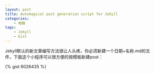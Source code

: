 ```yaml
--- 
layout: post
title: Automagical post generation script for Jekyll
categories:
    - 电脑
tags:
    - Jekyll
    - Gist
---
```

Jekyll默认的新文章编写方法很让人头疼，你必须新建一个日期+名称.md的文件，下面这个小程序可以很方便的按模板新建post：

{% gist 6026435 %}
